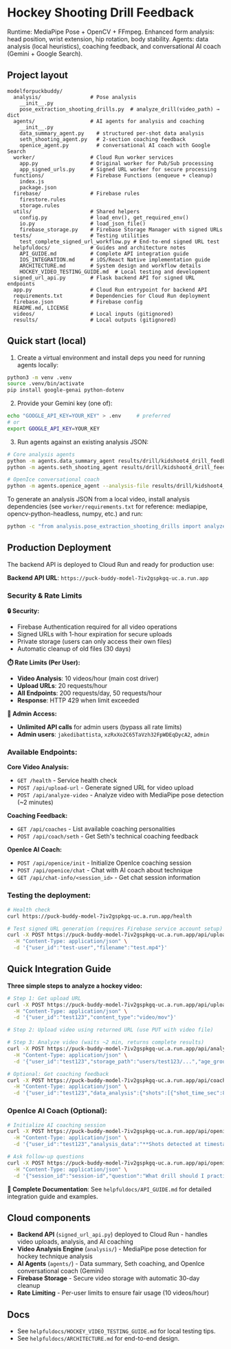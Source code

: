 # Hockey Shooting Drill Feedback

Runtime: MediaPipe Pose + OpenCV + FFmpeg.
Enhanced form analysis: head position, wrist extension, hip rotation, body stability.
Agents: data analysis (local heuristics), coaching feedback, and conversational AI coach (Gemini + Google Search).

## Project layout
```text
modelforpuckbuddy/
  analysis/                # Pose analysis
    __init__.py
    pose_extraction_shooting_drills.py  # analyze_drill(video_path) → dict
  agents/                  # AI agents for analysis and coaching
    __init__.py
    data_summary_agent.py    # structured per-shot data analysis
    seth_shooting_agent.py   # 2-section coaching feedback
    openice_agent.py         # conversational AI coach with Google Search
  worker/                  # Cloud Run worker services
    app.py                 # Original worker for Pub/Sub processing
    app_signed_urls.py     # Signed URL worker for secure processing
  functions/               # Firebase Functions (enqueue + cleanup)
    index.js
    package.json
  firebase/                # Firebase rules
    firestore.rules
    storage.rules
  utils/                   # Shared helpers
    config.py              # load_env(), get_required_env()
    io.py                  # load_json_file()
    firebase_storage.py    # Firebase Storage Manager with signed URLs
  tests/                   # Testing utilities
    test_complete_signed_url_workflow.py # End-to-end signed URL test
  helpfuldocs/             # Guides and architecture notes
    API_GUIDE.md           # Complete API integration guide
    IOS_INTEGRATION.md     # iOS/React Native implementation guide
    ARCHITECTURE.md        # System design and workflow details
    HOCKEY_VIDEO_TESTING_GUIDE.md  # Local testing and development
  signed_url_api.py        # Flask backend API for signed URL endpoints
  app.py                   # Cloud Run entrypoint for backend API
  requirements.txt         # Dependencies for Cloud Run deployment
  firebase.json            # Firebase config
  README.md, LICENSE
  videos/                  # Local inputs (gitignored)
  results/                 # Local outputs (gitignored)
```

## Quick start (local)
1) Create a virtual environment and install deps you need for running agents locally:
```bash
python3 -m venv .venv
source .venv/bin/activate
pip install google-genai python-dotenv
```

2) Provide your Gemini key (one of):
```bash
echo "GOOGLE_API_KEY=YOUR_KEY" > .env     # preferred
# or
export GOOGLE_API_KEY=YOUR_KEY
```

3) Run agents against an existing analysis JSON:
```bash
# Core analysis agents
python -m agents.data_summary_agent results/drill/kidshoot4_drill_feedback.json
python -m agents.seth_shooting_agent results/drill/kidshoot4_drill_feedback.json

# OpenIce conversational coach
python -m agents.openice_agent --analysis-file results/drill/kidshoot4_drill_feedback.json --question "How can I shoot like Connor McDavid?"
```

To generate an analysis JSON from a local video, install analysis dependencies (see `worker/requirements.txt` for reference: mediapipe, opencv-python-headless, numpy, etc.) and run:
```bash
python -c "from analysis.pose_extraction_shooting_drills import analyze_drill; import json; print(json.dumps(analyze_drill('videos/input/your_clip.mov'), indent=2))"
```

## Production Deployment
The backend API is deployed to Cloud Run and ready for production use:

**Backend API URL**: `https://puck-buddy-model-7iv2gspkgq-uc.a.run.app`

### Security & Rate Limits

**🔒 Security:**
- Firebase Authentication required for all video operations
- Signed URLs with 1-hour expiration for secure uploads
- Private storage (users can only access their own files)
- Automatic cleanup of old files (30 days)

**⏱️ Rate Limits (Per User):**
- **Video Analysis**: 10 videos/hour (main cost driver)
- **Upload URLs**: 20 requests/hour
- **All Endpoints**: 200 requests/day, 50 requests/hour
- **Response**: HTTP 429 when limit exceeded

**🔑 Admin Access:**
- **Unlimited API calls** for admin users (bypass all rate limits)
- **Admin users**: `jakedibattista`, `xzRxXo2C65TaVzh32FpWDEqDycA2`, `admin`

### Available Endpoints:

**Core Video Analysis:**
- `GET /health` - Service health check
- `POST /api/upload-url` - Generate signed URL for video upload
- `POST /api/analyze-video` - Analyze video with MediaPipe pose detection (~2 minutes)

**Coaching Feedback:**
- `GET /api/coaches` - List available coaching personalities
- `POST /api/coach/seth` - Get Seth's technical coaching feedback

**OpenIce AI Coach:**
- `POST /api/openice/init` - Initialize OpenIce coaching session
- `POST /api/openice/chat` - Chat with AI coach about technique
- `GET /api/chat-info/<session_id>` - Get chat session information


### Testing the deployment:
```bash
# Health check
curl https://puck-buddy-model-7iv2gspkgq-uc.a.run.app/health

# Test signed URL generation (requires Firebase service account setup)
curl -X POST https://puck-buddy-model-7iv2gspkgq-uc.a.run.app/api/upload-url \
  -H "Content-Type: application/json" \
  -d '{"user_id":"test-user","filename":"test.mp4"}'
```

## Quick Integration Guide

**Three simple steps to analyze a hockey video:**

```bash
# Step 1: Get upload URL
curl -X POST https://puck-buddy-model-7iv2gspkgq-uc.a.run.app/api/upload-url \
  -H "Content-Type: application/json" \
  -d '{"user_id":"test123","content_type":"video/mov"}'

# Step 2: Upload video using returned URL (use PUT with video file)

# Step 3: Analyze video (waits ~2 min, returns complete results)
curl -X POST https://puck-buddy-model-7iv2gspkgq-uc.a.run.app/api/analyze-video \
  -H "Content-Type: application/json" \
  -d '{"user_id":"test123","storage_path":"users/test123/...","age_group":"10-12"}'

# Optional: Get coaching feedback  
curl -X POST https://puck-buddy-model-7iv2gspkgq-uc.a.run.app/api/coach/seth \
  -H "Content-Type: application/json" \
  -d '{"user_id":"test123","data_analysis":{"shots":[{"shot_time_sec":8.2,"front_knee_bend_deg":95,"hip_rotation_power":{"max_rotation_speed":25.0},"wrist_extension":{"follow_through_score":80.0}}]}}'
```


### OpenIce AI Coach (Optional):
```bash
# Initialize AI coaching session
curl -X POST https://puck-buddy-model-7iv2gspkgq-uc.a.run.app/api/openice/init \
  -H "Content-Type: application/json" \
  -d '{"user_id":"test123","analysis_data":"**Shots detected at timestamps:** 00:08, 00:15..."}'

# Ask follow-up questions
curl -X POST https://puck-buddy-model-7iv2gspkgq-uc.a.run.app/api/openice/chat \
  -H "Content-Type: application/json" \
  -d '{"session_id":"session-id","question":"What drill should I practice?"}'
```

**📖 Complete Documentation**: See `helpfuldocs/API_GUIDE.md` for detailed integration guide and examples.

## Cloud components
- **Backend API** (`signed_url_api.py`) deployed to Cloud Run - handles video uploads, analysis, and AI coaching
- **Video Analysis Engine** (`analysis/`) - MediaPipe pose detection for hockey technique analysis
- **AI Agents** (`agents/`) - Data summary, Seth coaching, and OpenIce conversational coach (Gemini)
- **Firebase Storage** - Secure video storage with automatic 30-day cleanup
- **Rate Limiting** - Per-user limits to ensure fair usage (10 videos/hour)

## Docs
- See `helpfuldocs/HOCKEY_VIDEO_TESTING_GUIDE.md` for local testing tips.
- See `helpfuldocs/ARCHITECTURE.md` for end-to-end design.
